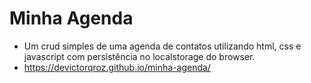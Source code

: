 # Minha Agenda
- Um crud simples de uma agenda de contatos utilizando html, css e javascript com persistência no localstorage do browser.
- https://devictorqroz.github.io/minha-agenda/
